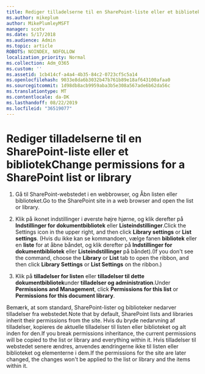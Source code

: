 ```yaml
---
title: Rediger tilladelserne til en SharePoint-liste eller et bibliotek
ms.author: mikeplum
author: MikePlumleyMSFT
manager: scotv
ms.date: 5/17/2018
ms.audience: Admin
ms.topic: article
ROBOTS: NOINDEX, NOFOLLOW
localization_priority: Normal
ms.collection: Adm_O365
ms.custom: ''
ms.assetid: 1cb414cf-a4a4-4b35-84c2-0723cf5c5a14
ms.openlocfilehash: 9033e8da6b3032b47b761b89e18af643100afaa0
ms.sourcegitcommit: 1d98db8acb9959aba3b5e308a567ade6b62da56c
ms.translationtype: MT
ms.contentlocale: da-DK
ms.lasthandoff: 08/22/2019
ms.locfileid: "36519077"
---
```

# <a name="change-permissions-for-a-sharepoint-list-or-library"></a><span data-ttu-id="e5fc2-102">Rediger tilladelserne til en SharePoint-liste eller et bibliotek</span><span class="sxs-lookup"><span data-stu-id="e5fc2-102">Change permissions for a SharePoint list or library</span></span>

1. <span data-ttu-id="e5fc2-103">Gå til SharePoint-webstedet i en webbrowser, og Åbn listen eller biblioteket.</span><span class="sxs-lookup"><span data-stu-id="e5fc2-103">Go to the SharePoint site in a web browser and open the list or library.</span></span>
    
2. <span data-ttu-id="e5fc2-104">Klik på ikonet indstillinger i øverste højre hjørne, og klik derefter på **Indstillinger for dokumentbibliotek** eller **Listeindstillinger**.</span><span class="sxs-lookup"><span data-stu-id="e5fc2-104">Click the Settings icon in the upper right, and then click **Library settings** or **List settings**.</span></span> <span data-ttu-id="e5fc2-105">(Hvis du ikke kan se kommandoen, vælge fanen **bibliotek** eller en **liste** for at åbne båndet, og klik derefter på **Indstillinger for dokumentbibliotek** eller **Listeindstillinger** på båndet).</span><span class="sxs-lookup"><span data-stu-id="e5fc2-105">(If you don't see the command, choose the **Library** or **List** tab to open the ribbon, and then click **Library Settings** or **List Settings** on the ribbon.)</span></span> 
    
3. <span data-ttu-id="e5fc2-106">Klik på **tilladelser for listen** eller **tilladelser til dette dokumentbibliotek**under **tilladelser og administration**.</span><span class="sxs-lookup"><span data-stu-id="e5fc2-106">Under **Permissions and Management**, click **Permissions for this list** or **Permissions for this document library**.</span></span>
    
<span data-ttu-id="e5fc2-107">Bemærk, at som standard, SharePoint-lister og biblioteker nedarver tilladelser fra webstedet.</span><span class="sxs-lookup"><span data-stu-id="e5fc2-107">Note that by default, SharePoint lists and libraries inherit their permissions from the site.</span></span> <span data-ttu-id="e5fc2-108">Hvis du bryde nedarvning af tilladelser, kopieres de aktuelle tilladelser til listen eller biblioteket og alt inden for den.</span><span class="sxs-lookup"><span data-stu-id="e5fc2-108">If you break permissions inheritance, the current permissions will be copied to the list or library and everything within it.</span></span> <span data-ttu-id="e5fc2-109">Hvis tilladelser til webstedet senere ændres, anvendes ændringerne ikke til listen eller biblioteket og elementerne i dem.</span><span class="sxs-lookup"><span data-stu-id="e5fc2-109">If the permissions for the site are later changed, the changes won't be applied to the list or library and the items within it.</span></span>
  

